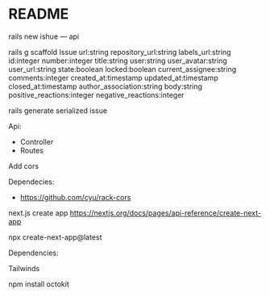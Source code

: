 # README

rails new ishue — api     

rails g scaffold Issue url:string repository_url:string labels_url:string id:integer number:integer title:string user:string user_avatar:string user_url:string state:boolean locked:boolean current_assignee:string comments:integer created_at:timestamp updated_at:timestamp closed_at:timestamp author_association:string body:string positive_reactions:integer negative_reactions:integer

rails generate serialized issue

Api: 
- Controller
- Routes

Add cors 

Dependecies: 

- https://github.com/cyu/rack-cors

next.js create app https://nextjs.org/docs/pages/api-reference/create-next-app 

npx create-next-app@latest 

Dependencies: 

Tailwinds

npm install octokit 
 